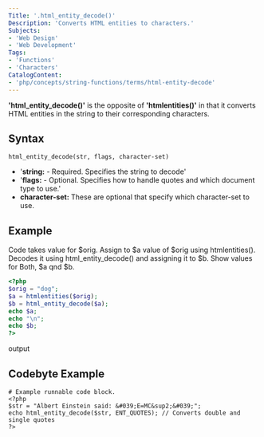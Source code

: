 ```yaml
---
Title: '.html_entity_decode()'
Description: 'Converts HTML entities to characters.'
Subjects: 
- 'Web Design'
- 'Web Development'
Tags:
- 'Functions'
- 'Characters'
CatalogContent:
- 'php/concepts/string-functions/terms/html-entity-decode'
---
```



**'html_entity_decode()'** is the opposite of **'htmlentities()'** in that it converts HTML entities in the string to their corresponding characters.

## Syntax
```pseudo
html_entity_decode(str, flags, character-set)
```
- '**string:** - Required. Specifies the string to decode'
- '**flags:** - Optional. Specifies how to handle quotes and which document type to use.'
- **character-set:** These are optional that specify which character-set to use.

## Example
Code takes value for $orig. Assign to $a value of $orig using htmlentities(). Decodes it using html_entity_decode() and assigning it to $b. Show values for Both, $a qnd $b.
```php
<?php
$orig = "dog";
$a = htmlentities($orig);
$b = html_entity_decode($a);
echo $a;
echo "\n";
echo $b;
?>
```
output

## Codebyte Example

```codebyte/php
# Example runnable code block.
<?php
$str = "Albert Einstein said: &#039;E=MC&sup2;&#039;";
echo html_entity_decode($str, ENT_QUOTES); // Converts double and single quotes
?>
```